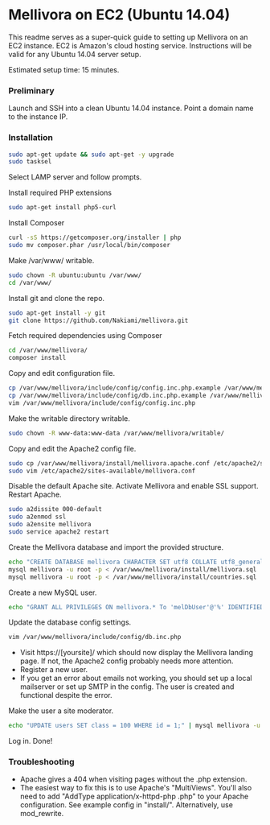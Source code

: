 Mellivora on EC2 (Ubuntu 14.04)
=========

This readme serves as a super-quick guide to setting up Mellivora on an EC2 instance.
EC2 is Amazon's cloud hosting service.
Instructions will be valid for any Ubuntu 14.04 server setup.

Estimated setup time: 15 minutes.

### Preliminary

Launch and SSH into a clean Ubuntu 14.04 instance. Point a domain name to the instance IP.

### Installation

```sh
sudo apt-get update && sudo apt-get -y upgrade
sudo tasksel
```
Select LAMP server and follow prompts.


Install required PHP extensions
```sh
sudo apt-get install php5-curl
```

Install Composer
```sh
curl -sS https://getcomposer.org/installer | php
sudo mv composer.phar /usr/local/bin/composer
```

Make /var/www/ writable.
```sh
sudo chown -R ubuntu:ubuntu /var/www/
cd /var/www/
```

Install git and clone the repo.
```sh
sudo apt-get install -y git
git clone https://github.com/Nakiami/mellivora.git
```

Fetch required dependencies using Composer
```sh
cd /var/www/mellivora/
composer install
```

Copy and edit configuration file.
```sh
cp /var/www/mellivora/include/config/config.inc.php.example /var/www/mellivora/include/config/config.inc.php
cp /var/www/mellivora/include/config/db.inc.php.example /var/www/mellivora/include/config/db.inc.php
vim /var/www/mellivora/include/config/config.inc.php
```

Make the writable directory writable.
```sh
sudo chown -R www-data:www-data /var/www/mellivora/writable/
```

Copy and edit the Apache2 config file.
```sh
sudo cp /var/www/mellivora/install/mellivora.apache.conf /etc/apache2/sites-available/mellivora.conf
sudo vim /etc/apache2/sites-available/mellivora.conf
```

Disable the default Apache site. Activate Mellivora and enable SSL support. Restart Apache.
```sh
sudo a2dissite 000-default
sudo a2enmod ssl
sudo a2ensite mellivora
sudo service apache2 restart
```

Create the Mellivora database and import the provided structure.
```sh
echo "CREATE DATABASE mellivora CHARACTER SET utf8 COLLATE utf8_general_ci;" | mysql -u root -p
mysql mellivora -u root -p < /var/www/mellivora/install/mellivora.sql
mysql mellivora -u root -p < /var/www/mellivora/install/countries.sql
```

Create a new MySQL user.
```sh
echo "GRANT ALL PRIVILEGES ON mellivora.* To 'melDbUser'@'%' IDENTIFIED BY 'melDbUserPassword';" | mysql -u root -p
```

Update the database config settings.
```sh
vim /var/www/mellivora/include/config/db.inc.php
```

- Visit https://[yoursite]/ which should now display the Mellivora landing page. If not, the Apache2 config probably needs more attention.
- Register a new user.
- If you get an error about emails not working, you should set up a local mailserver or set up SMTP in the config. The user is created and functional despite the error.

Make the user a site moderator.
```sh
echo "UPDATE users SET class = 100 WHERE id = 1;" | mysql mellivora -u root -p
```

Log in. Done!

### Troubleshooting

- Apache gives a 404 when visiting pages without the .php extension.
 - The easiest way to fix this is to use Apache's "MultiViews". You'll also need to add "AddType application/x-httpd-php .php" to your Apache configuration. See example config in "install/". Alternatively, use mod_rewrite.